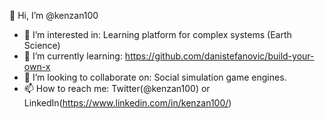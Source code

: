 👋 Hi, I’m @kenzan100

- 👀 I’m interested in: Learning platform for complex systems (Earth Science)
- 🌱 I’m currently learning: https://github.com/danistefanovic/build-your-own-x
- 💞️ I’m looking to collaborate on: Social simulation game engines.
- 📫 How to reach me: Twitter(@kenzan100) or LinkedIn(https://www.linkedin.com/in/kenzan100/)

<!---
kenzan100/kenzan100 is a ✨ special ✨ repository because its `README.md` (this file) appears on your GitHub profile.
You can click the Preview link to take a look at your changes.
--->
